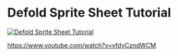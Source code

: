 # Defold Sprite Sheet Tutorial


[![Defold Sprite Sheet Tutorial](https://img.youtube.com/vi/vfdyCzndWCM/0.jpg)](https://www.youtube.com/watch?v=vfdyCzndWCM)


https://www.youtube.com/watch?v=vfdyCzndWCM


